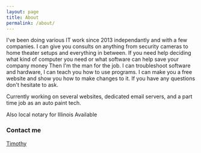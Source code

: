 ```yaml
---
layout: page
title: About
permalink: /about/
---
```

I've been doing various IT work since 2013 independantly and with a few companies.  I can give you consults on anything from security cameras to home theater setups and everything in between.  If you need help deciding what kind of computer you need or what software can help save your company money Then I'm the man for the job.  I can troubleshoot software and hardware, I can teach you how to use programs.  I can make you a free website and show you how to make changes to it.  If you have any questions don't hesitate to ask.

Currently working on several websites, dedicated email servers, and a part time job as an auto paint tech.

Also local notary for Illinois Available

### Contact me

[Timothy](mailto:timothy.beltran@protonmail.com)
